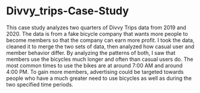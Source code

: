 # Divvy_trips-Case-Study
This case study analyzes two quarters of Divvy Trips data from 2019 and 2020. The data is from a fake bicycle company that wants more people to become members so that the company can earn more profit. I took the data, cleaned it to merge the two sets of data, then analyzed how casual user and member behavior differ. By analyzing the patterns of both, I saw that members use the bicycles much longer and often than casual users do. The most common times to use the bikes are at around 7:00 AM and around 4:00 PM. To gain more members, advertising could be targeted towards people who have a much greater need to use bicycles as well as during the two specified time periods.
